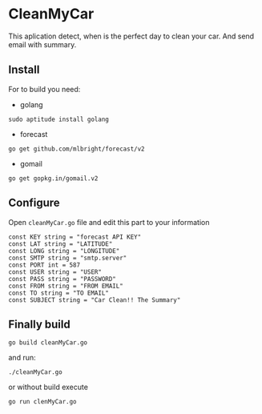 # CleanMyCar
This aplication detect, when is the perfect day to clean your car. And send email with summary.

## Install
For to build you need:

- golang

``sudo aptitude install golang``


- forecast

``go get github.com/mlbright/forecast/v2``

- gomail

``go get gopkg.in/gomail.v2``

## Configure
Open ``cleanMyCar.go`` file and edit this part to your information

```
const KEY string = "forecast API KEY"
const LAT string = "LATITUDE"
const LONG string = "LONGITUDE"
const SMTP string = "smtp.server"
const PORT int = 587
const USER string = "USER"
const PASS string = "PASSWORD"
const FROM string = "FROM EMAIL"
const TO string = "TO EMAIL"
const SUBJECT string = "Car Clean!! The Summary"
```


## Finally build

``go build cleanMyCar.go``

and run:

``./cleanMyCar.go``

or without build execute

``go run clenMyCar.go``
